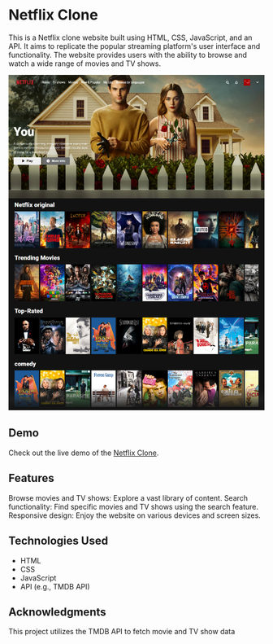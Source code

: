 # Netflix Clone

This is a Netflix clone website built using HTML, CSS, JavaScript, and an API. It aims to replicate the popular streaming platform's user interface and functionality. The website provides users with the ability to browse and watch a wide range of movies and TV shows.

![](/images/screencapture-127-0-0-1-5500-index-html-2023-06-01-10_25_29.jpg)

## Demo
Check out the live demo of the [Netflix Clone](https://cheemma1.github.io/Netflix-Clone/).

## Features
Browse movies and TV shows: Explore a vast library of content.
Search functionality: Find specific movies and TV shows using the search feature.
Responsive design: Enjoy the website on various devices and screen sizes.

## Technologies Used
- HTML
- CSS
- JavaScript
- API (e.g., TMDB API)

## Acknowledgments
This project utilizes the TMDB API to fetch movie and TV show data
